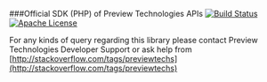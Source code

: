 ###Official SDK (PHP) of Preview Technologies APIs
[![Build Status](https://api.travis-ci.org/PreviewTechnologies/sdk-php.svg?branch=master)](https://travis-ci.org/PreviewTechnologies/sdk-php)
[![Apache License](https://img.shields.io/packagist/l/previewtechs/sdk-php.svg)](https://github.com/PreviewTechnologies/sdk-php)

For any kinds of query regarding this library please contact Preview Technologies Developer Support or ask help from [http://stackoverflow.com/tags/previewtechs](http://stackoverflow.com/tags/previewtechs)